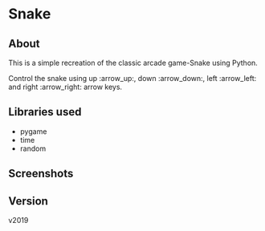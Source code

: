 # Snake

## About
<p>This is a simple recreation of the classic arcade game-Snake using Python.</p>
<p>Control the snake using up :arrow_up:, down :arrow_down:, left :arrow_left: and right :arrow_right: arrow keys.</p>

## Libraries used
* pygame
* time
* random

## Screenshots

## Version
v2019
